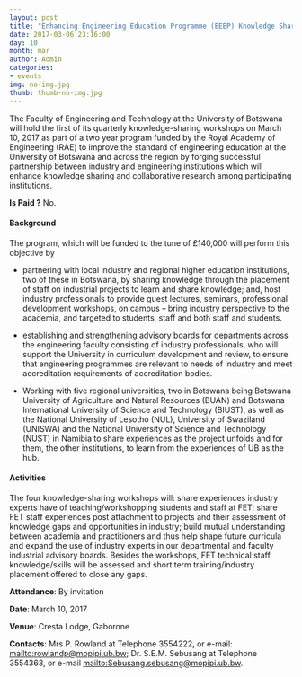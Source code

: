 ```yaml
---
layout: post
title: "Enhancing Engineering Education Programme (EEEP) Knowledge Sharing Workshop"
date: 2017-03-06 23:16:00
day: 10
month: mar
author: Admin
categories:
- events
img: no-img.jpg
thumb: thumb-no-img.jpg
---
```


The Faculty of Engineering and Technology at the University of Botswana will hold the first of its quarterly knowledge-sharing workshops on March 10, 2017 as part of a two year program funded by the Royal Academy of Engineering (RAE) to improve the standard of engineering education at the University of Botswana and across the region by forging successful partnership between industry and engineering institutions which will enhance knowledge sharing and collaborative research among participating institutions. <!--more-->


**Is Paid ?** No.

#### Background
The program, which will be funded to the tune of £140,000 will perform this objective by
- partnering with local industry and regional higher education institutions, two of these in Botswana, by sharing knowledge through the placement of staff on industrial projects to learn and share knowledge; and, host industry professionals to provide guest lectures, seminars, professional development workshops, on campus – bring industry perspective to the academia, and targeted to students, staff and both staff and students.
 
- establishing and strengthening advisory boards for departments across the engineering faculty consisting of industry professionals, who will support the University in curriculum development and review, to ensure that engineering programmes are relevant to needs of industry and meet accreditation requirements of accreditation bodies.
 
- Working with five regional universities, two in Botswana being Botswana University of Agriculture and Natural Resources (BUAN) and Botswana International University of Science and Technology (BIUST), as well as the National University of Lesotho (NUL), University of Swaziland (UNISWA) and the National University of Science and Technology (NUST) in Namibia to share experiences as the project unfolds and for them, the other institutions, to learn from the experiences of UB as the hub.

#### Activities
The four knowledge-sharing workshops will: share experiences industry experts have of teaching/workshopping students and staff at FET; share FET staff experiences post attachment to projects and their assessment of knowledge gaps and opportunities in industry; build mutual understanding between academia and practitioners and thus help shape future curricula and expand the use of industry experts in our departmental and faculty industrial advisory boards. Besides the workshops, FET technical staff knowledge/skills will be assessed and short term training/industry placement offered to close any gaps.
 
**Attendance**: By invitation
 
**Date**: March 10, 2017
 
**Venue**: Cresta Lodge, Gaborone
 
**Contacts**: Mrs P. Rowland at Telephone 3554222, or e-mail: <mailto:rowlandp@mopipi.ub.bw>; Dr. S.E.M. Sebusang at Telephone 3554363, or e-mail <mailto:Sebusang.sebusang@mopipi.ub.bw>.